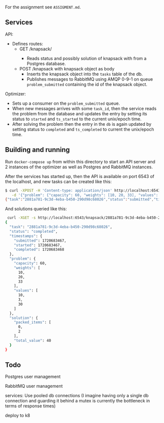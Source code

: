 For the assignment see `ASSIGMENT.md`.

## Services

API:

- Defines routes:
  * GET /knapsack/<id>
    + Reads status and possibly solution of knapsack with <id> from
      a Postgres database.
  * POST /knapsack with knapsack object as body
    + Inserts the knapsack object into the `tasks` table of the db.
    + Publishes messages to RabbitMQ using AMQP 0-9-1 on queue
      `problem_submitted` containing the id of the knapsack object.

Optimizer:

- Sets up a consumer on the `problem_submitted` queue.
- When new messages arrives with some `task_id`, then the service
  reads the problem from the database and updates the entry by setting
  its status to `started` and `ts_started` to the current unix/epoch
  time.
- After solving the problem then the entry in the `db` is again
  updated by setting status to `completed` and `ts_completed` to
  current the unix/epoch time.

## Building and running

Run `docker-compose up` from within this directory to start an API
server and 2 instances of the optimizer as well as Postgres and
RabbitMQ instances.

After the services has started up, then the API is available on port
6543 of the localhost, and new tasks can be created like this:

```bash
$ curl -XPOST -H 'Content-type: application/json' http://localhost:6543/knapsack \
   -d '{"problem": {"capacity": 60, "weights": [10, 20, 33], "values": [10, 3, 30]}}'
{"task":"2881a781-9c3d-4eba-b450-290d98c68026","status":"submitted","timestamps":{"submitted":1720683467,"started":null,"completed":null},"problem":{"capacity":60,"weights":[10,20,33],"values":[10,3,30]},"solution":{}}%
```

And solutions queried like this:

```bash
 curl -XGET -s http://localhost:6543/knapsack/2881a781-9c3d-4eba-b450-290d98c68026 | jq .
{
  "task": "2881a781-9c3d-4eba-b450-290d98c68026",
  "status": "completed",
  "timestamps": {
    "submitted": 1720683467,
    "started": 1720683467,
    "completed": 1720683468
  },
  "problem": {
    "capacity": 60,
    "weights": [
      10,
      20,
      33
    ],
    "values": [
      10,
      3,
      30
    ]
  },
  "solution": {
    "packed_items": [
      0,
      2
    ],
    "total_value": 40
  }
}
```

## Todo

Postgres user management

RabbitMQ user management

services: Use pooled db connections (I imagine having only
a single db connection and guarding it behind a mutex is
currently the bottleneck in terms of response times)

deploy to k8
